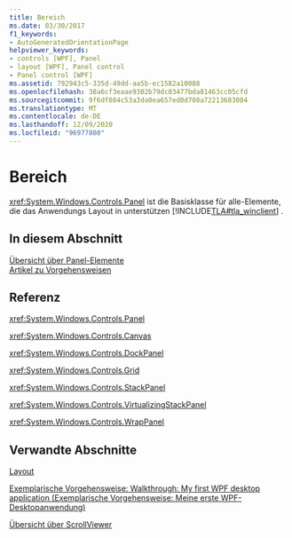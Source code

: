 ```yaml
---
title: Bereich
ms.date: 03/30/2017
f1_keywords:
- AutoGeneratedOrientationPage
helpviewer_keywords:
- controls [WPF], Panel
- layout [WPF], Panel control
- Panel control [WPF]
ms.assetid: 792943c5-335d-49dd-aa5b-ec1582a10088
ms.openlocfilehash: 38a6cf3eaae9302b79dc03477bda81463cc05cfd
ms.sourcegitcommit: 9f6df084c53a3da0ea657ed0d708a72213683084
ms.translationtype: MT
ms.contentlocale: de-DE
ms.lasthandoff: 12/09/2020
ms.locfileid: "96977800"
---
```

# <a name="panel"></a>Bereich
<xref:System.Windows.Controls.Panel> ist die Basisklasse für alle-Elemente, die das Anwendungs Layout in unterstützen [!INCLUDE[TLA#tla_winclient](../../../includes/tlasharptla-winclient-md.md)] .  
  
## <a name="in-this-section"></a>In diesem Abschnitt  
 [Übersicht über Panel-Elemente](panels-overview.md)  
 [Artikel zu Vorgehensweisen](panel-how-to-topics.md)  
  
## <a name="reference"></a>Referenz  
 <xref:System.Windows.Controls.Panel>  
  
 <xref:System.Windows.Controls.Canvas>  
  
 <xref:System.Windows.Controls.DockPanel>  
  
 <xref:System.Windows.Controls.Grid>  
  
 <xref:System.Windows.Controls.StackPanel>  
  
 <xref:System.Windows.Controls.VirtualizingStackPanel>  
  
 <xref:System.Windows.Controls.WrapPanel>  
  
## <a name="related-sections"></a>Verwandte Abschnitte  
 [Layout](../advanced/layout.md)  
  
 [Exemplarische Vorgehensweise: Walkthrough: My first WPF desktop application (Exemplarische Vorgehensweise: Meine erste WPF-Desktopanwendung)](../getting-started/walkthrough-my-first-wpf-desktop-application.md)  
  
 [Übersicht über ScrollViewer](scrollviewer-overview.md)
